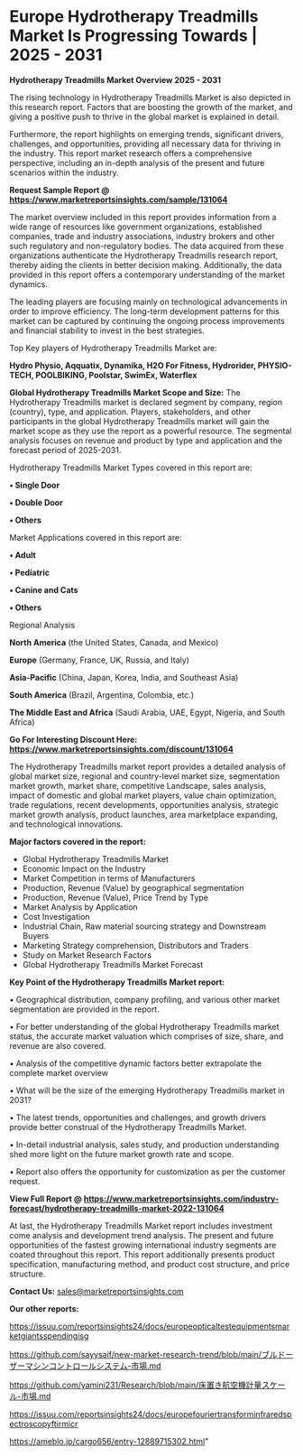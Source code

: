 # Europe Hydrotherapy Treadmills Market Is Progressing Towards | 2025 - 2031

<Strong> Hydrotherapy Treadmills Market Overview 2025 - 2031</strong>

The rising technology in Hydrotherapy Treadmills Market is also depicted in this research report. Factors that are boosting the growth of the market, and giving a positive push to thrive in the global market is explained in detail.

Furthermore, the report highlights on emerging trends, significant drivers, challenges, and opportunities, providing all necessary data for thriving in the industry. This report market research offers a comprehensive perspective, including an in-depth analysis of the present and future scenarios within the industry.

<strong>Request Sample Report @ <a href=https://www.marketreportsinsights.com/sample/131064>https://www.marketreportsinsights.com/sample/131064</a></strong>

The market overview included in this report provides information from a wide range of resources like government organizations, established companies, trade and industry associations, industry brokers and other such regulatory and non-regulatory bodies. The data acquired from these organizations authenticate the Hydrotherapy Treadmills research report, thereby aiding the clients in better decision making. Additionally, the data provided in this report offers a contemporary understanding of the market dynamics.

The leading players are focusing mainly on technological advancements in order to improve efficiency. The long-term development patterns for this market can be captured by continuing the ongoing process improvements and financial stability to invest in the best strategies.

Top Key players of Hydrotherapy Treadmills Market are:

<strong>Hydro Physio, Aqquatix, Dynamika, H2O For Fitness, Hydrorider, PHYSIO-TECH, POOLBIKING, Poolstar, SwimEx, Waterflex</strong>

<strong><b>Global Hydrotherapy Treadmills Market Scope and Size:</b></strong>
The Hydrotherapy Treadmills market is declared segment by company, region (country), type, and application. Players, stakeholders, and other participants in the global Hydrotherapy Treadmills market will gain the market scope as they use the report as a powerful resource. The segmental analysis focuses on revenue and product by type and application and the forecast period of 2025-2031.

Hydrotherapy Treadmills Market Types covered in this report are:

<strong>• Single Door

• Double Door

• Others</strong>

Market Applications covered in this report are:

<strong>• Adult

• Pediatric

• Canine and Cats

• Others</strong> 

Regional Analysis

<strong>North America</strong> (the United States, Canada, and Mexico)

<strong>Europe</strong> (Germany, France, UK, Russia, and Italy)

<strong>Asia-Pacific</strong> (China, Japan, Korea, India, and Southeast Asia)

<strong>South America</strong> (Brazil, Argentina, Colombia, etc.)

<strong>The Middle East and Africa</strong> (Saudi Arabia, UAE, Egypt, Nigeria, and South Africa)

<strong>Go For Interesting Discount Here: <a href=https://www.marketreportsinsights.com/discount/131064>https://www.marketreportsinsights.com/discount/131064</a></strong>

The Hydrotherapy Treadmills market report provides a detailed analysis of global market size, regional and country-level market size, segmentation market growth, market share, competitive Landscape, sales analysis, impact of domestic and global market players, value chain optimization, trade regulations, recent developments, opportunities analysis, strategic market growth analysis, product launches, area marketplace expanding, and technological innovations.

<strong><b>Major factors covered in the report:</b></strong>
<ul>
  <li>Global Hydrotherapy Treadmills Market </li>
  <li>Economic Impact on the Industry</li>
  <li>Market Competition in terms of Manufacturers</li>
  <li>Production, Revenue (Value) by geographical segmentation</li>
  <li>Production, Revenue (Value), Price Trend by Type</li>
  <li>Market Analysis by Application</li>
  <li>Cost Investigation</li>
  <li>Industrial Chain, Raw material sourcing strategy and Downstream Buyers</li>
  <li>Marketing Strategy comprehension, Distributors and Traders</li>
  <li>Study on Market Research Factors</li>
  <li>Global Hydrotherapy Treadmills Market Forecast</li>
</ul>

<strong><b>Key Point of the Hydrotherapy Treadmills Market report:</b></strong>

• Geographical distribution, company profiling, and various other market segmentation are provided in the report.

• For better understanding of the global Hydrotherapy Treadmills market status, the accurate market valuation which comprises of size, share, and revenue are also covered.

• Analysis of the competitive dynamic factors better extrapolate the complete market overview

• What will be the size of the emerging Hydrotherapy Treadmills market in 2031?

• The latest trends, opportunities and challenges, and growth drivers provide better construal of the Hydrotherapy Treadmills Market.

• In-detail industrial analysis, sales study, and production understanding shed more light on the future market growth rate and scope.

• Report also offers the opportunity for customization as per the customer request.

<strong><b>View Full Report @ <a href=https://www.marketreportsinsights.com/industry-forecast/hydrotherapy-treadmills-market-2022-131064>https://www.marketreportsinsights.com/industry-forecast/hydrotherapy-treadmills-market-2022-131064</a></b></strong>


At last, the Hydrotherapy Treadmills Market report includes investment come analysis and development trend analysis. The present and future opportunities of the fastest growing international industry segments are coated throughout this report. This report additionally presents product specification, manufacturing method, and product cost structure, and price structure.

<strong>Contact Us:</strong>
sales@marketreportsinsights.com

<strong>Our other reports:</strong>

<a href=https://issuu.com/reportsinsights24/docs/europeopticaltestequipmentsmarketgiantsspendingisg>https://issuu.com/reportsinsights24/docs/europeopticaltestequipmentsmarketgiantsspendingisg</a>

<a href=https://github.com/sayysaif/new-market-research-trend/blob/main/ブルドーザーマシンコントロールシステム-市場.md>https://github.com/sayysaif/new-market-research-trend/blob/main/ブルドーザーマシンコントロールシステム-市場.md</a>

<a href=https://github.com/yamini231/Research/blob/main/床置き航空機計量スケール-市場.md>https://github.com/yamini231/Research/blob/main/床置き航空機計量スケール-市場.md</a>

<a href=https://issuu.com/reportsinsights24/docs/europefouriertransforminfraredspectroscopyftirmicr>https://issuu.com/reportsinsights24/docs/europefouriertransforminfraredspectroscopyftirmicr</a>

<a href=https://ameblo.jp/cargo656/entry-12889715302.html>https://ameblo.jp/cargo656/entry-12889715302.html</a>"
